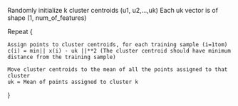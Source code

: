 Randomly initialize k cluster centroids (u1, u2,...,uk)
Each uk vector is of shape (1, num_of_features)

Repeat {

    Assign points to cluster centroids, for each training sample (i=1tom)
    c(i) = min|| x(i) - uk ||**2 (The cluster centroid should have minimum distance from the training sample)

    Move cluster centroids to the mean of all the points assigned to that cluster
    uk = Mean of points assigned to cluster k

}